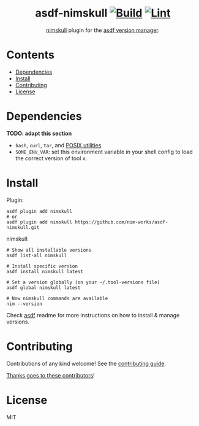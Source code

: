 <div align="center">

# asdf-nimskull [![Build](https://github.com/nim-works/asdf-nimskull/actions/workflows/build.yml/badge.svg)](https://github.com/nim-works/asdf-nimskull/actions/workflows/build.yml) [![Lint](https://github.com/nim-works/asdf-nimskull/actions/workflows/lint.yml/badge.svg)](https://github.com/nim-works/asdf-nimskull/actions/workflows/lint.yml)

[nimskull](https://nim-works.github.io/nimskull/) plugin for the [asdf version manager](https://asdf-vm.com).

</div>

# Contents

- [Dependencies](#dependencies)
- [Install](#install)
- [Contributing](#contributing)
- [License](#license)

# Dependencies

**TODO: adapt this section**

- `bash`, `curl`, `tar`, and [POSIX utilities](https://pubs.opengroup.org/onlinepubs/9699919799/idx/utilities.html).
- `SOME_ENV_VAR`: set this environment variable in your shell config to load the correct version of tool x.

# Install

Plugin:

```shell
asdf plugin add nimskull
# or
asdf plugin add nimskull https://github.com/nim-works/asdf-nimskull.git
```

nimskull:

```shell
# Show all installable versions
asdf list-all nimskull

# Install specific version
asdf install nimskull latest

# Set a version globally (on your ~/.tool-versions file)
asdf global nimskull latest

# Now nimskull commands are available
nim --version
```

Check [asdf](https://github.com/asdf-vm/asdf) readme for more instructions on how to
install & manage versions.

# Contributing

Contributions of any kind welcome! See the [contributing guide](contributing.md).

[Thanks goes to these contributors](https://github.com/nim-works/asdf-nimskull/graphs/contributors)!

# License

MIT
